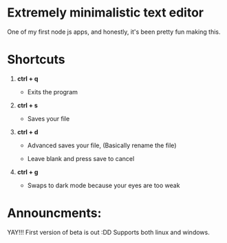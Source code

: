 
# Extremely minimalistic text editor

One of my first node js apps, and honestly, it's been pretty fun making this.

# Shortcuts

1. **ctrl + q**
    * Exits the program

1. **ctrl + s**
    * Saves your file

1. **ctrl + d**
    * Advanced saves your file, (Basically rename the file)
    
    * Leave blank and press save to cancel

1. **ctrl + g**
    * Swaps to dark mode because your eyes are too weak

# Announcments:

YAY!!! First version of beta is out :DD Supports both linux and windows.